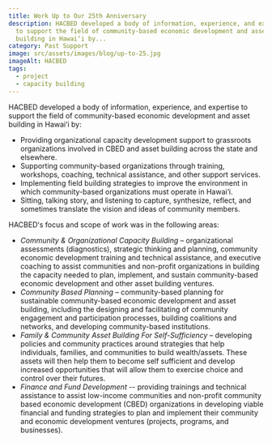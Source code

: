 ```yaml
---
title: Work Up to Our 25th Anniversary
description: HACBED developed a body of information, experience, and expertise
  to support the field of community-based economic development and asset
  building in Hawai‘i by...
category: Past Support
image: src/assets/images/blog/up-to-25.jpg
imageAlt: HACBED
tags:
  - project
  - capacity building
---
```


HACBED developed a body of information, experience, and expertise to support the field of community-based economic development and asset building in Hawaiʻi by:

* Providing organizational capacity development support to grassroots organizations involved in CBED and asset building across the state and elsewhere.
* Supporting community-based organizations through training, workshops, coaching, technical assistance, and other support services.
* Implementing field building strategies to improve the environment in which community-based organizations must operate in Hawai‘i. 
* Sitting, talking story, and listening to capture, synthesize, reflect, and sometimes translate the vision and ideas of community members.

HACBEDʻs focus and scope of work was in the following areas:

* *Community & Organizational Capacity Building* – organizational assessments (diagnostics), strategic thinking and planning, community economic development training and technical assistance, and executive coaching to assist communities and non-profit organizations in building the capacity needed to plan, implement, and sustain community-based economic development and other asset building ventures.
* *Community Based Planning* – community-based planning for sustainable community-based economic development and asset building, including the designing and facilitating of community engagement and participation processes, building coalitions and networks, and developing community-based institutions.
* *Family & Community Asset Building For Self-Sufficiency* – developing policies and community practices around strategies that help individuals, families, and communities to build wealth/assets. These assets will then help them to become self sufficient and develop increased opportunities that will allow them to exercise choice and control over their futures.
* *Finance and Fund Development* -- providing trainings and technical assistance to assist low-income communities and non-profit community based economic development (CBED) organizations in developing viable financial and funding strategies to plan and implement their community and economic development ventures (projects, programs, and businesses).
